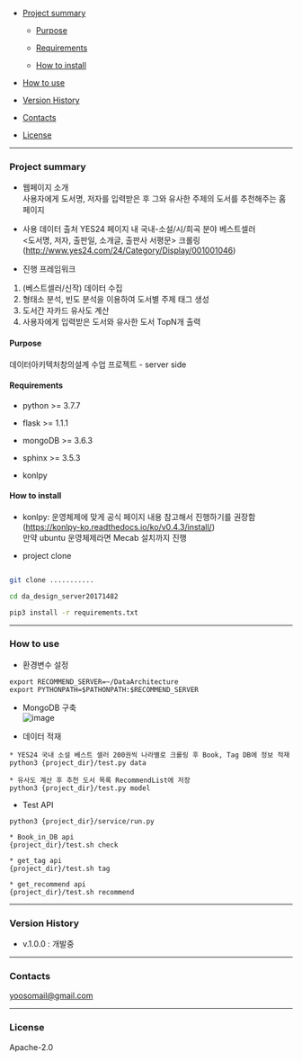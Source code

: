 - [Project summary](#recommed-book)

  - [Purpose](#purpose)

  - [Requirements](#requirements)

  - [How to install](#how-to-install)

- [How to use](#how-to-use)

- [Version History](#version-history)

- [Contacts](#contacts)

- [License](#license)

---

### Project summary
- 웹페이지 소개   
사용자에게 도서명, 저자를 입력받은 후 그와 유사한 주제의 도서를 추천해주는 홈페이지
   
- 사용 데이터 출처
YES24 페이지 내 국내-소설/시/희곡 분야 베스트셀러     
<도서명, 저자, 출판일, 소개글, 출판사 서평문> 크롤링
(http://www.yes24.com/24/Category/Display/001001046)   
    
- 진행 프레임워크
1. (베스트셀러/신작) 데이터 수집
2. 형태소 분석, 빈도 분석을 이용하여 도서별 주제 태그 생성
3. 도서간 자카드 유사도 계산
4. 사용자에게 입력받은 도서와 유사한 도서 TopN개 출력

#### Purpose

데이터아키텍처창의설계 수업 프로젝트 - server side

#### Requirements

* python >= 3.7.7

* flask >= 1.1.1

* mongoDB >= 3.6.3

* sphinx >= 3.5.3 

* konlpy

#### How to install

* konlpy: 운영체제에 맞게 공식 페이지 내용 참고해서 진행하기를 권장함    
(https://konlpy-ko.readthedocs.io/ko/v0.4.3/install/)   
만약 ubuntu 운영체제라면 Mecab 설치까지 진행

* project clone
```sh

git clone ...........

cd da_design_server20171482

pip3 install -r requirements.txt

```

---

### How to use

- 환경변수 설정
```
export RECOMMEND_SERVER=~/DataArchitecture
export PYTHONPATH=$PATHONPATH:$RECOMMEND_SERVER
```
- MongoDB 구축   
![image](https://user-images.githubusercontent.com/70804327/121789410-ba2d3500-cc10-11eb-8f0d-6d6ceb92394d.png)

- 데이터 적재
```
* YES24 국내 소설 베스트 셀러 200권씩 나라별로 크롤링 후 Book, Tag DB에 정보 적재
python3 {project_dir}/test.py data

* 유사도 계산 후 추천 도서 목록 RecommendList에 저장
python3 {project_dir}/test.py model
```

- Test API
```
python3 {project_dir}/service/run.py

* Book_in_DB api
{project_dir}/test.sh check

* get_tag api
{project_dir}/test.sh tag

* get_recommend api
{project_dir}/test.sh recommend

```
---

### Version History

* v.1.0.0 : 개발중

---

### Contacts

yoosomail@gmail.com

---

### License

Apache-2.0


